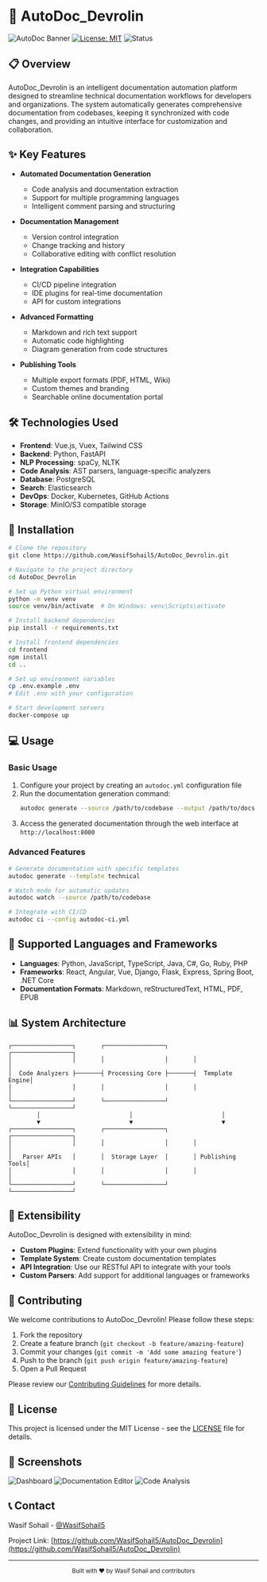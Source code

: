 # 📄 AutoDoc_Devrolin

![AutoDoc Banner](https://img.shields.io/badge/AutoDoc-Document%20Automation-blue?style=for-the-badge)
[![License: MIT](https://img.shields.io/badge/License-MIT-yellow.svg)](https://opensource.org/licenses/MIT)
![Status](https://img.shields.io/badge/Status-Active-success)

## 📋 Overview

AutoDoc_Devrolin is an intelligent documentation automation platform designed to streamline technical documentation workflows for developers and organizations. The system automatically generates comprehensive documentation from codebases, keeping it synchronized with code changes, and providing an intuitive interface for customization and collaboration.

## ✨ Key Features

- **Automated Documentation Generation**
  - Code analysis and documentation extraction
  - Support for multiple programming languages
  - Intelligent comment parsing and structuring

- **Documentation Management**
  - Version control integration
  - Change tracking and history
  - Collaborative editing with conflict resolution

- **Integration Capabilities**
  - CI/CD pipeline integration
  - IDE plugins for real-time documentation
  - API for custom integrations

- **Advanced Formatting**
  - Markdown and rich text support
  - Automatic code highlighting
  - Diagram generation from code structures

- **Publishing Tools**
  - Multiple export formats (PDF, HTML, Wiki)
  - Custom themes and branding
  - Searchable online documentation portal

## 🛠️ Technologies Used

- **Frontend**: Vue.js, Vuex, Tailwind CSS
- **Backend**: Python, FastAPI
- **NLP Processing**: spaCy, NLTK
- **Code Analysis**: AST parsers, language-specific analyzers
- **Database**: PostgreSQL
- **Search**: Elasticsearch
- **DevOps**: Docker, Kubernetes, GitHub Actions
- **Storage**: MinIO/S3 compatible storage

## 🚀 Installation

```bash
# Clone the repository
git clone https://github.com/WasifSohail5/AutoDoc_Devrolin.git

# Navigate to the project directory
cd AutoDoc_Devrolin

# Set up Python virtual environment
python -m venv venv
source venv/bin/activate  # On Windows: venv\Scripts\activate

# Install backend dependencies
pip install -r requirements.txt

# Install frontend dependencies
cd frontend
npm install
cd ..

# Set up environment variables
cp .env.example .env
# Edit .env with your configuration

# Start development servers
docker-compose up
```

## 💻 Usage

### Basic Usage

1. Configure your project by creating an `autodoc.yml` configuration file
2. Run the documentation generation command:
   ```bash
   autodoc generate --source /path/to/codebase --output /path/to/docs
   ```
3. Access the generated documentation through the web interface at `http://localhost:8000`

### Advanced Features

```bash
# Generate documentation with specific templates
autodoc generate --template technical

# Watch mode for automatic updates
autodoc watch --source /path/to/codebase

# Integrate with CI/CD
autodoc ci --config autodoc-ci.yml
```

## 🔌 Supported Languages and Frameworks

- **Languages**: Python, JavaScript, TypeScript, Java, C#, Go, Ruby, PHP
- **Frameworks**: React, Angular, Vue, Django, Flask, Express, Spring Boot, .NET Core
- **Documentation Formats**: Markdown, reStructuredText, HTML, PDF, EPUB

## 📊 System Architecture

```
┌─────────────────┐       ┌─────────────────┐       ┌─────────────────┐
│                 │       │                 │       │                 │
│  Code Analyzers ├───────┤ Processing Core ├───────┤  Template Engine│
│                 │       │                 │       │                 │
└─────────────────┘       └─────────────────┘       └─────────────────┘
        │                         │                         │
        ▼                         ▼                         ▼
┌─────────────────┐       ┌─────────────────┐       ┌─────────────────┐
│                 │       │                 │       │                 │
│   Parser APIs   │       │  Storage Layer  │       │ Publishing Tools│
│                 │       │                 │       │                 │
└─────────────────┘       └─────────────────┘       └─────────────────┘
```

## 🔧 Extensibility

AutoDoc_Devrolin is designed with extensibility in mind:

- **Custom Plugins**: Extend functionality with your own plugins
- **Template System**: Create custom documentation templates
- **API Integration**: Use our RESTful API to integrate with your tools
- **Custom Parsers**: Add support for additional languages or frameworks

## 🤝 Contributing

We welcome contributions to AutoDoc_Devrolin! Please follow these steps:

1. Fork the repository
2. Create a feature branch (`git checkout -b feature/amazing-feature`)
3. Commit your changes (`git commit -m 'Add some amazing feature'`)
4. Push to the branch (`git push origin feature/amazing-feature`)
5. Open a Pull Request

Please review our [Contributing Guidelines](CONTRIBUTING.md) for more details.

## 📜 License

This project is licensed under the MIT License - see the [LICENSE](LICENSE) file for details.

## 📸 Screenshots

![Dashboard](https://via.placeholder.com/800x400?text=AutoDoc+Dashboard)
![Documentation Editor](https://via.placeholder.com/800x400?text=Documentation+Editor)
![Code Analysis](https://via.placeholder.com/800x400?text=Code+Analysis+View)

## 📞 Contact

Wasif Sohail - [@WasifSohail5](https://github.com/WasifSohail5)

Project Link: [https://github.com/WasifSohail5/AutoDoc_Devrolin](https://github.com/WasifSohail5/AutoDoc_Devrolin)

---

<p align="center">
  <sub>Built with ❤️ by Wasif Sohail and contributors</sub>
</p>
